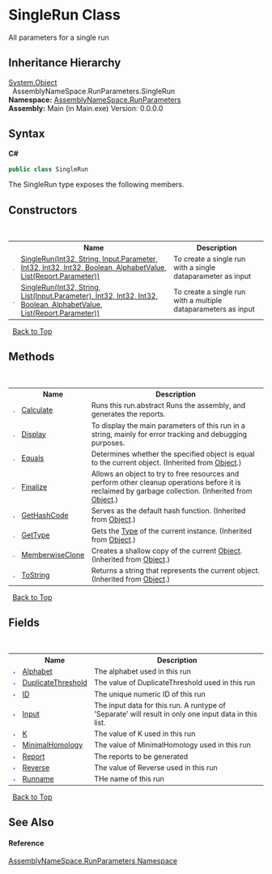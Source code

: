 # SingleRun Class
 

All parameters for a single run


## Inheritance Hierarchy
<a href="http://msdn2.microsoft.com/en-us/library/e5kfa45b" target="_blank">System.Object</a><br />&nbsp;&nbsp;AssemblyNameSpace.RunParameters.SingleRun<br />
**Namespace:**&nbsp;<a href="4763cf1c-e4af-43c5-78fe-6f03f6e2281f">AssemblyNameSpace.RunParameters</a><br />**Assembly:**&nbsp;Main (in Main.exe) Version: 0.0.0.0

## Syntax

**C#**<br />
``` C#
public class SingleRun
```

The SingleRun type exposes the following members.


## Constructors
&nbsp;<table><tr><th></th><th>Name</th><th>Description</th></tr><tr><td>![Public method](media/pubmethod.gif "Public method")</td><td><a href="c2b8a65b-d8fa-9101-106c-a5dabdb76c4a">SingleRun(Int32, String, Input.Parameter, Int32, Int32, Int32, Boolean, AlphabetValue, List(Report.Parameter))</a></td><td>
To create a single run with a single dataparameter as input</td></tr><tr><td>![Public method](media/pubmethod.gif "Public method")</td><td><a href="e0cb61be-3db4-746a-b066-cf9ff3f0eb8e">SingleRun(Int32, String, List(Input.Parameter), Int32, Int32, Int32, Boolean, AlphabetValue, List(Report.Parameter))</a></td><td>
To create a single run with a multiple dataparameters as input</td></tr></table>&nbsp;
<a href="#singlerun-class">Back to Top</a>

## Methods
&nbsp;<table><tr><th></th><th>Name</th><th>Description</th></tr><tr><td>![Public method](media/pubmethod.gif "Public method")</td><td><a href="164538f3-a455-c152-688b-c43d541c31f7">Calculate</a></td><td>
Runs this run.abstract Runs the assembly, and generates the reports.</td></tr><tr><td>![Public method](media/pubmethod.gif "Public method")</td><td><a href="06c5acf8-ab84-a1b3-8267-09f6c75c4508">Display</a></td><td>
To display the main parameters of this run in a string, mainly for error tracking and debugging purposes.</td></tr><tr><td>![Public method](media/pubmethod.gif "Public method")</td><td><a href="http://msdn2.microsoft.com/en-us/library/bsc2ak47" target="_blank">Equals</a></td><td>
Determines whether the specified object is equal to the current object.
 (Inherited from <a href="http://msdn2.microsoft.com/en-us/library/e5kfa45b" target="_blank">Object</a>.)</td></tr><tr><td>![Protected method](media/protmethod.gif "Protected method")</td><td><a href="http://msdn2.microsoft.com/en-us/library/4k87zsw7" target="_blank">Finalize</a></td><td>
Allows an object to try to free resources and perform other cleanup operations before it is reclaimed by garbage collection.
 (Inherited from <a href="http://msdn2.microsoft.com/en-us/library/e5kfa45b" target="_blank">Object</a>.)</td></tr><tr><td>![Public method](media/pubmethod.gif "Public method")</td><td><a href="http://msdn2.microsoft.com/en-us/library/zdee4b3y" target="_blank">GetHashCode</a></td><td>
Serves as the default hash function.
 (Inherited from <a href="http://msdn2.microsoft.com/en-us/library/e5kfa45b" target="_blank">Object</a>.)</td></tr><tr><td>![Public method](media/pubmethod.gif "Public method")</td><td><a href="http://msdn2.microsoft.com/en-us/library/dfwy45w9" target="_blank">GetType</a></td><td>
Gets the <a href="http://msdn2.microsoft.com/en-us/library/42892f65" target="_blank">Type</a> of the current instance.
 (Inherited from <a href="http://msdn2.microsoft.com/en-us/library/e5kfa45b" target="_blank">Object</a>.)</td></tr><tr><td>![Protected method](media/protmethod.gif "Protected method")</td><td><a href="http://msdn2.microsoft.com/en-us/library/57ctke0a" target="_blank">MemberwiseClone</a></td><td>
Creates a shallow copy of the current <a href="http://msdn2.microsoft.com/en-us/library/e5kfa45b" target="_blank">Object</a>.
 (Inherited from <a href="http://msdn2.microsoft.com/en-us/library/e5kfa45b" target="_blank">Object</a>.)</td></tr><tr><td>![Public method](media/pubmethod.gif "Public method")</td><td><a href="http://msdn2.microsoft.com/en-us/library/7bxwbwt2" target="_blank">ToString</a></td><td>
Returns a string that represents the current object.
 (Inherited from <a href="http://msdn2.microsoft.com/en-us/library/e5kfa45b" target="_blank">Object</a>.)</td></tr></table>&nbsp;
<a href="#singlerun-class">Back to Top</a>

## Fields
&nbsp;<table><tr><th></th><th>Name</th><th>Description</th></tr><tr><td>![Public field](media/pubfield.gif "Public field")</td><td><a href="8cb6ddf1-2d27-ecc5-42a6-5624ce445242">Alphabet</a></td><td>
The alphabet used in this run</td></tr><tr><td>![Public field](media/pubfield.gif "Public field")</td><td><a href="376798b9-87b8-54ff-8613-1dc31fa7aed2">DuplicateThreshold</a></td><td>
The value of DuplicateThreshold used in this run</td></tr><tr><td>![Public field](media/pubfield.gif "Public field")</td><td><a href="56b3e989-f004-bced-d2c6-fb047545745d">ID</a></td><td>
The unique numeric ID of this run</td></tr><tr><td>![Public field](media/pubfield.gif "Public field")</td><td><a href="6ddbf49c-e363-3257-04fb-3109c0e394e8">Input</a></td><td>
The input data for this run. A runtype of 'Separate' will result in only one input data in this list.</td></tr><tr><td>![Public field](media/pubfield.gif "Public field")</td><td><a href="116e249e-80d4-0a66-b5c1-c1ff354acc8e">K</a></td><td>
The value of K used in this run</td></tr><tr><td>![Public field](media/pubfield.gif "Public field")</td><td><a href="dd9bc3d1-df69-c4c0-df87-1aa19ac0d088">MinimalHomology</a></td><td>
The value of MinimalHomology used in this run</td></tr><tr><td>![Public field](media/pubfield.gif "Public field")</td><td><a href="1875fdcb-2a64-b0c3-2139-50cbff5a2c07">Report</a></td><td>
The reports to be generated</td></tr><tr><td>![Public field](media/pubfield.gif "Public field")</td><td><a href="5052d9eb-3354-4c44-3493-4e1bde4a9930">Reverse</a></td><td>
The value of Reverse used in this run</td></tr><tr><td>![Public field](media/pubfield.gif "Public field")</td><td><a href="d1c55245-7ab4-412e-4f45-665e8037c3c0">Runname</a></td><td>
THe name of this run</td></tr></table>&nbsp;
<a href="#singlerun-class">Back to Top</a>

## See Also


#### Reference
<a href="4763cf1c-e4af-43c5-78fe-6f03f6e2281f">AssemblyNameSpace.RunParameters Namespace</a><br />